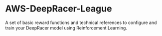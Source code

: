 # AWS-DeepRacer-League
A set of basic reward functions and technical references to configure and train your DeepRacer model using Reinforcement Learning.
